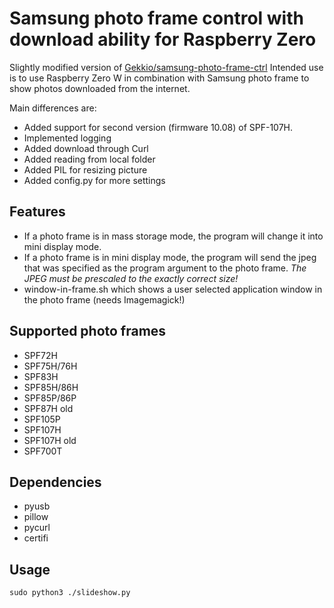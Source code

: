 Samsung photo frame control with download ability for Raspberry Zero
=================

Slightly modified version of [Gekkio/samsung-photo-frame-ctrl](https://github.com/Gekkio/samsung-photo-frame-ctrl)
Intended use is to use Raspberry Zero W in combination with Samsung photo frame to show photos downloaded from the internet.

Main differences are:
* Added support for second version (firmware 10.08) of SPF-107H.
* Implemented logging
* Added download through Curl
* Added reading from local folder
* Added PIL for resizing picture
* Added config.py for more settings

Features
--------

* If a photo frame is in mass storage mode, the program will change it into mini display mode.
* If a photo frame is in mini display mode, the program will send the jpeg that was specified as the program argument to the photo frame. *The JPEG must be prescaled to the exactly correct size!*
* window-in-frame.sh which shows a user selected application window in the photo frame (needs Imagemagick!)

Supported photo frames
----------------------

* SPF72H
* SPF75H/76H
* SPF83H
* SPF85H/86H
* SPF85P/86P
* SPF87H old
* SPF105P
* SPF107H
* SPF107H old
* SPF700T

Dependencies
------------

* pyusb
* pillow
* pycurl
* certifi

Usage
-----

`sudo python3 ./slideshow.py`

